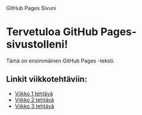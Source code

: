 <html>
<head>
    GitHub Pages Sivuni
</head>
<head>
    <link rel="stylesheet" type="text/css" href="styles.css">
</head>
<body>
    <h1>Tervetuloa GitHub Pages-sivustolleni!</h1>
    <p class="container">Tämä on ensimmäinen GitHub Pages -teksti.</p>


<h2>Linkit viikkotehtäviin:</h2>
<ul>
  <li><a href="vko1.md">Viikko 1 tehtävä</a></li>
  <li><a href="vko2.md">Viikko 2 tehtävä</a></li>
  <li><a href="vko3.md">Viikko 3 tehtävä</a></li>
</ul>

</body>
</html>
